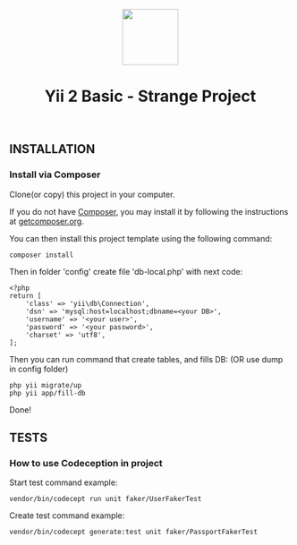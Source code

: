 <p align="center">
    <a href="https://github.com/yiisoft" target="_blank">
        <img src="https://avatars0.githubusercontent.com/u/993323" height="100px">
    </a>
    <h1 align="center">Yii 2 Basic - Strange Project</h1>
    <br>
</p>


INSTALLATION
------------

### Install via Composer

Clone(or copy) this project in your computer.


If you do not have [Composer](http://getcomposer.org/), you may install it by following the instructions
at [getcomposer.org](http://getcomposer.org/doc/00-intro.md#installation-nix).

You can then install this project template using the following command:

~~~
composer install
~~~

Then in folder 'config' create file 'db-local.php' with next code:
~~~
<?php
return [
    'class' => 'yii\db\Connection',
    'dsn' => 'mysql:host=localhost;dbname=<your DB>',
    'username' => '<your user>',
    'password' => '<your password>',
    'charset' => 'utf8',
];
~~~

Then you can run command that create tables, and fills DB: (OR use dump in config folder)

~~~
php yii migrate/up
php yii app/fill-db
~~~

Done!


TESTS
------------

### How to use Codeception in project
Start test command example:
~~~
vendor/bin/codecept run unit faker/UserFakerTest
~~~

Create test command example:
~~~
vendor/bin/codecept generate:test unit faker/PassportFakerTest
~~~


